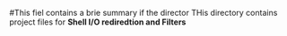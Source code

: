 #This fiel contains a brie summary if the director
THis directory contains project files for **Shell I/O rediredtion and Filters**
